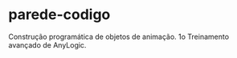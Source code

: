 # parede-codigo
Construção programática de objetos de animação. 1o Treinamento avançado de AnyLogic.
